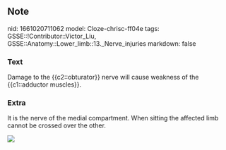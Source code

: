 ## Note
nid: 1661020711062
model: Cloze-chrisc-ff04e
tags: GSSE::!Contributor::Victor_Liu, GSSE::Anatomy::Lower_limb::13._Nerve_injuries
markdown: false

### Text
<div>
  Damage to the {{c2::obturator}} nerve will cause weakness of the
  {{c1::adductor muscles}}.
</div>

### Extra
It is the nerve of the medial compartment. When sitting the
affected limb cannot be crossed over the other.
<div><img src=
"paste-b341d0169400138312d5dcbf6f03c47f61cd3cea.jpg"></div>
